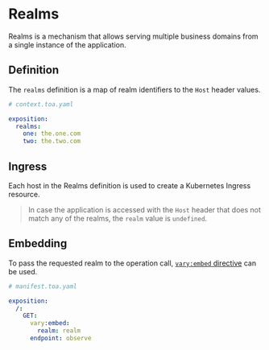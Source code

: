 # Realms

Realms is a mechanism that allows serving multiple business domains from a single instance of the
application.

## Definition

The `realms` definition is a map of realm identifiers to the `Host` header values.

```yaml
# context.toa.yaml

exposition:
  realms:
    one: the.one.com
    two: the.two.com
```

## Ingress

Each host in the Realms definition is used to create a Kubernetes Ingress resource.

> In case the application is accessed with the `Host` header that does not match any of the realms,
> the `realm` value is `undefined`.

## Embedding

To pass the requested realm to the operation call, [`vary:embed` directive](vary.md#embeddings) can
be used.

```yaml
# manifest.toa.yaml

exposition:
  /:
    GET:
      vary:embed:
        realm: realm
      endpoint: observe
```
